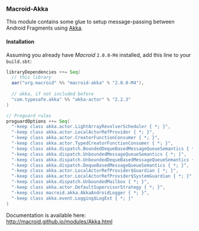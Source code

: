 ### Macroid-Akka

This module contains some glue to setup message-passing between Android Fragments using [Akka](http://akka.io).

#### Installation

Assuming you already have *Macroid* `2.0.0-M4` installed, add this line to your `build.sbt`:

```scala
libraryDependencies ++= Seq(
  // this library
  aar("org.macroid" %% "macroid-akka" % "2.0.0-M4"),
  
  // akka, if not included before
  "com.typesafe.akka" %% "akka-actor" % "2.2.3"
)

// Proguard rules
proguardOptions ++= Seq(
  "-keep class akka.actor.LightArrayRevolverScheduler { *; }",
  "-keep class akka.actor.LocalActorRefProvider { *; }",
  "-keep class akka.actor.CreatorFunctionConsumer { *; }",
  "-keep class akka.actor.TypedCreatorFunctionConsumer { *; }",
  "-keep class akka.dispatch.BoundedDequeBasedMessageQueueSemantics { *; }",
  "-keep class akka.dispatch.UnboundedMessageQueueSemantics { *; }",
  "-keep class akka.dispatch.UnboundedDequeBasedMessageQueueSemantics { *; }",
  "-keep class akka.dispatch.DequeBasedMessageQueueSemantics { *; }",
  "-keep class akka.actor.LocalActorRefProvider$Guardian { *; }",
  "-keep class akka.actor.LocalActorRefProvider$SystemGuardian { *; }",
  "-keep class akka.dispatch.UnboundedMailbox { *; }",
  "-keep class akka.actor.DefaultSupervisorStrategy { *; }",
  "-keep class macroid.akka.AkkaAndroidLogger { *; }",
  "-keep class akka.event.Logging$LogExt { *; }"
)
```

Documentation is available here: http://macroid.github.io/modules/Akka.html
